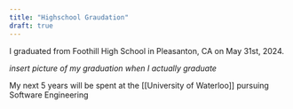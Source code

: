 ```yaml
---
title: "Highschool Graudation"
draft: true
---
```


I graduated from Foothill High School in Pleasanton, CA on May 31st, 2024.

*insert picture of my graduation when I actually graduate*

My next 5 years will be spent at the [[University of Waterloo]] pursuing Software Engineering


